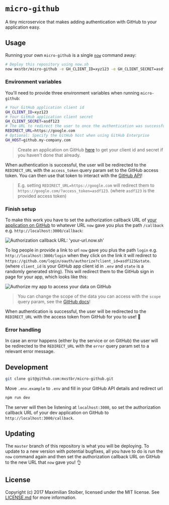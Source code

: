 # `micro-github`

A tiny microservice that makes adding authentication with GitHub to your application easy.

## Usage

Running your own `micro-github` is a single [`now`](https://now.sh) command away:

```sh
# Deploy this repository using now.sh
now mxstbr/micro-github -e GH_CLIENT_ID=xyz123 -e GH_CLIENT_SECRET=asdf123 -e REDIRECT_URL=https://google.com
```

### Environment variables

You'll need to provide three environment variables when running `micro-github`:

```sh
# Your GitHub application client id
GH_CLIENT_ID=xyz123
# Your GitHub application client secret
GH_CLIENT_SECRET=asdf123
# The URL to redirect the user to once the authentication was successful
REDIRECT_URL=https://google.com
# Optional: Specify the GitHub host when using GitHub Enterprise
GH_HOST=github.my-company.com
```

> Create an application on GitHub [here](https://github.com/settings/applications/new) to get your client id and secret if you haven't done that already.

When authentication is successful, the user will be redirected to the `REDIRECT_URL` with the `access_token` query param set to the GitHub access token. You can then use that token to interact with the [GitHub API](https://developer.github.com/v3/)!

> E.g. setting `REDIRECT_URL=https://google.com` will redirect them to `https://google.com/?access_token=asdf123`. (where `asdf123` is the provided access token)

### Finish setup

To make this work you have to set the authorization callback URL of [your application on GitHub](https://github.com/settings/developers) to whatever URL `now` gave you plus the path `/callback` e.g. `http://localhost:3000/callback`:

![Authorization callback URL: 'your-url.now.sh'](https://cloud.githubusercontent.com/assets/168870/24585953/9543e03a-178e-11e7-8f10-07be5c10682c.png)

To log people in provide a link to url `now` gave you plus the path `login` e.g. `http://localhost:3000/login` when they click on the link it will redirect to `https://github.com/login/oauth/authorize?client_id=asdf123&state`. (where `client_id` is your GitHub app client id in `.env` and `state` is a randomly generated string). This will redirect them to the GitHub sign in page for your app, which looks like this:

![Authorize my app to access your data on GitHub](https://cloud.githubusercontent.com/assets/7525670/22627265/fc50c680-ebbf-11e6-9126-dcdef37d3c3d.png)

> You can change the scope of the data you can access with the `scope` query param, see the [GitHub docs](https://developer.github.com/v3/oauth/#scopes)!

When authentication is successful, the user will be redirected to the `REDIRECT_URL` with the access token from GitHub for you to use! 🎉

### Error handling

In case an error happens (either by the service or on GitHub) the user will be redirected to the `REDIRECT_URL` with the `error` query param set to a relevant error message.

## Development

```sh
git clone git@github.com:mxstbr/micro-github.git
```

Move `.env.example` to `.env` and fill in your GitHub API details and redirect url

```sh
npm run dev
```

The server will then be listening at `localhost:3000`, so set the authorization callback URL of your dev application on GitHub to `http://localhost:3000/callback`.

## Updating

The `master` branch of this repository is what you will be deploying. To update to a new version with potential bugfixes, all you have to do is run the `now` command again and then set the authorization callback URL on GitHub to the new URL that `now` gave you! 👌

## License

Copyright (c) 2017 Maximilian Stoiber, licensed under the MIT license. See [LICENSE.md](LICENSE.md) for more information.
